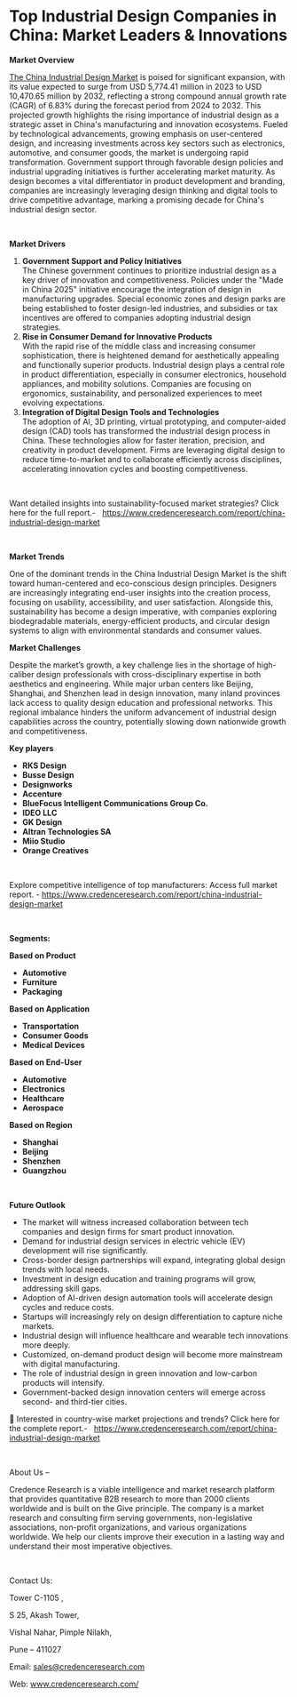 # Top Industrial Design Companies in China: Market Leaders & Innovations


<p><strong>Market Overview</strong></p>
<p><a href="https://www.credenceresearch.com/report/china-industrial-design-market">The China Industrial Design Market</a> is poised for significant expansion, with its value expected to surge from USD 5,774.41 million in 2023 to USD 10,470.65 million by 2032, reflecting a strong compound annual growth rate (CAGR) of 6.83% during the forecast period from 2024 to 2032. This projected growth highlights the rising importance of industrial design as a strategic asset in China's manufacturing and innovation ecosystems. Fueled by technological advancements, growing emphasis on user-centered design, and increasing investments across key sectors such as electronics, automotive, and consumer goods, the market is undergoing rapid transformation. Government support through favorable design policies and industrial upgrading initiatives is further accelerating market maturity. As design becomes a vital differentiator in product development and branding, companies are increasingly leveraging design thinking and digital tools to drive competitive advantage, marking a promising decade for China's industrial design sector.</p>
<p><strong>&nbsp;</strong></p>
<p><strong>Market Drivers</strong></p>
<ol>
<li><strong> Government Support and Policy Initiatives</strong><br /> The Chinese government continues to prioritize industrial design as a key driver of innovation and competitiveness. Policies under the "Made in China 2025" initiative encourage the integration of design in manufacturing upgrades. Special economic zones and design parks are being established to foster design-led industries, and subsidies or tax incentives are offered to companies adopting industrial design strategies.</li>
<li><strong> Rise in Consumer Demand for Innovative Products</strong><br /> With the rapid rise of the middle class and increasing consumer sophistication, there is heightened demand for aesthetically appealing and functionally superior products. Industrial design plays a central role in product differentiation, especially in consumer electronics, household appliances, and mobility solutions. Companies are focusing on ergonomics, sustainability, and personalized experiences to meet evolving expectations.</li>
<li><strong> Integration of Digital Design Tools and Technologies</strong><br /> The adoption of AI, 3D printing, virtual prototyping, and computer-aided design (CAD) tools has transformed the industrial design process in China. These technologies allow for faster iteration, precision, and creativity in product development. Firms are leveraging digital design to reduce time-to-market and to collaborate efficiently across disciplines, accelerating innovation cycles and boosting competitiveness.</li>
</ol>
<p>&nbsp;</p>
<p>Want detailed insights into sustainability-focused market strategies? Click here for the full report.- &nbsp;&nbsp;<a href="https://www.credenceresearch.com/report/china-industrial-design-market">https://www.credenceresearch.com/report/china-industrial-design-market</a></p>
<p>&nbsp;</p>
<p><strong>Market Trends</strong></p>
<p>One of the dominant trends in the China Industrial Design Market is the shift toward human-centered and eco-conscious design principles. Designers are increasingly integrating end-user insights into the creation process, focusing on usability, accessibility, and user satisfaction. Alongside this, sustainability has become a design imperative, with companies exploring biodegradable materials, energy-efficient products, and circular design systems to align with environmental standards and consumer values.</p>
<p><strong>Market Challenges</strong></p>
<p>Despite the market&rsquo;s growth, a key challenge lies in the shortage of high-caliber design professionals with cross-disciplinary expertise in both aesthetics and engineering. While major urban centers like Beijing, Shanghai, and Shenzhen lead in design innovation, many inland provinces lack access to quality design education and professional networks. This regional imbalance hinders the uniform advancement of industrial design capabilities across the country, potentially slowing down nationwide growth and competitiveness.</p>
<p><strong>Key players</strong></p>
<ul>
<li><strong>RKS Design</strong></li>
<li><strong>Busse Design</strong></li>
<li><strong>Designworks</strong></li>
<li><strong>Accenture</strong></li>
<li><strong>BlueFocus Intelligent Communications Group Co.</strong></li>
<li><strong>IDEO LLC</strong></li>
<li><strong>GK Design</strong></li>
<li><strong>Altran Technologies SA</strong></li>
<li><strong>Miio Studio</strong></li>
<li><strong>Orange Creatives</strong></li>
</ul>
<p><strong>&nbsp;</strong></p>
<p>Explore competitive intelligence of top manufacturers: Access full market report. - <a href="https://www.credenceresearch.com/report/china-industrial-design-market">https://www.credenceresearch.com/report/china-industrial-design-market</a></p>
<p>&nbsp;</p>
<p><strong>Segments:</strong></p>
<p><strong>Based on Product</strong></p>
<ul>
<li><strong>Automotive</strong></li>
<li><strong>Furniture</strong></li>
<li><strong>Packaging</strong></li>
</ul>
<p><strong>Based on Application</strong></p>
<ul>
<li><strong>Transportation</strong></li>
<li><strong>Consumer Goods</strong></li>
<li><strong>Medical Devices</strong></li>
</ul>
<p><strong>Based on End-User</strong></p>
<ul>
<li><strong>Automotive</strong></li>
<li><strong>Electronics</strong></li>
<li><strong>Healthcare</strong></li>
<li><strong>Aerospace</strong></li>
</ul>
<p><strong>Based on Region</strong></p>
<ul>
<li><strong>Shanghai</strong></li>
<li><strong>Beijing</strong></li>
<li><strong>Shenzhen</strong></li>
<li><strong>Guangzhou</strong></li>
</ul>
<p><strong>&nbsp;</strong></p>
<p><strong>Future Outlook </strong></p>
<ul>
<li>The market will witness increased collaboration between tech companies and design firms for smart product innovation.</li>
<li>Demand for industrial design services in electric vehicle (EV) development will rise significantly.</li>
<li>Cross-border design partnerships will expand, integrating global design trends with local needs.</li>
<li>Investment in design education and training programs will grow, addressing skill gaps.</li>
<li>Adoption of AI-driven design automation tools will accelerate design cycles and reduce costs.</li>
<li>Startups will increasingly rely on design differentiation to capture niche markets.</li>
<li>Industrial design will influence healthcare and wearable tech innovations more deeply.</li>
<li>Customized, on-demand product design will become more mainstream with digital manufacturing.</li>
<li>The role of industrial design in green innovation and low-carbon products will intensify.</li>
<li>Government-backed design innovation centers will emerge across second- and third-tier cities.</li>
</ul>
<p>📌 Interested in country-wise market projections and trends? Click here for the complete report.- &nbsp;&nbsp;<a href="https://www.credenceresearch.com/report/china-industrial-design-market">https://www.credenceresearch.com/report/china-industrial-design-market</a></p>
<p>&nbsp;</p>
<p>About Us &ndash;</p>
<p>Credence Research is a viable intelligence and market research platform that provides quantitative B2B research to more than 2000 clients worldwide and is built on the Give principle. The company is a market research and consulting firm serving governments, non-legislative associations, non-profit organizations, and various organizations worldwide. We help our clients improve their execution in a lasting way and understand their most imperative objectives.</p>
<p>&nbsp;</p>
<p>Contact Us:</p>
<p>Tower C-1105 ,</p>
<p>S 25, Akash Tower,</p>
<p>Vishal Nahar, Pimple Nilakh,</p>
<p>Pune &ndash; 411027</p>
<p>Email: <a href="mailto:sales@credenceresearch.com">sales@credenceresearch.com</a></p>
<p>Web: <a href="http://www.credenceresearch.com/">www.credenceresearch.com/</a></p>
